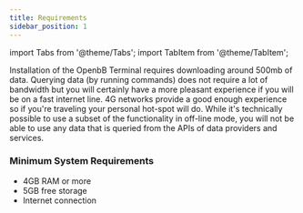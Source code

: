```yaml
---
title: Requirements
sidebar_position: 1
---
```


import Tabs from '@theme/Tabs';
import TabItem from '@theme/TabItem';

Installation of the OpenbB Terminal requires downloading around 500mb of data. Querying data (by running commands) does not require a lot of bandwidth but you will certainly have a more pleasant experience if you will be on a fast internet line. 4G networks provide a good enough experience so if you're traveling your personal hot-spot will do. While it's technically possible to use a subset of the functionality in off-line mode, you will not be able to use any data that is queried from the APIs of data providers and services.

### Minimum System Requirements

- 4GB RAM or more
- 5GB free storage
- Internet connection
